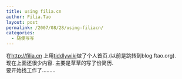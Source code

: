 ```yaml
---
title: using filia.cn
author: Filia.Tao
layout: post
permalink: /2007/08/28/using-filiacn/
categories:
  - 随便写写
---
```

在<http://filia.cn> 上用<a href="http://www.tiddlywiki.com/" target="_blank">tiddlywiki</a>做了个人首页.(以前是跳转到blog.ftao.org).  
现在上面还很少内容. 主要是草草的写了份简历.  
要开始找工作了&#8230;&#8230;&#8230;
